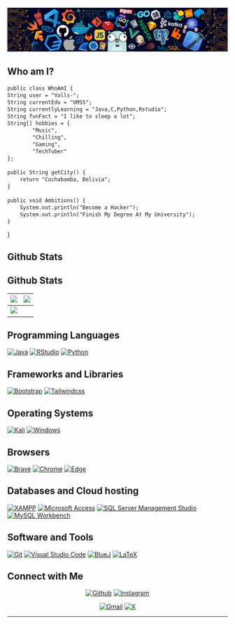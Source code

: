 ![Github Banner](https://github.com/Jaydeep-Yadav/Jaydeep-Yadav/blob/main/banner.png)

## Who am I?
	
 	public class WhoAmI {
    String user = "Valls-";
    String currentEdu = "UMSS";
    String currentlyLearning = "Java,C,Python,Rstudio";
    String funFact = "I like to sleep a lot";
    String[] hobbies = {
            "Music",
            "Chilling",
            "Gaming",
            "TechTuber"
    };

    public String getCity() {
        return "Cochabamba, Bolivia";
    }

    public void Ambitions() {
        System.out.println("Become a Hacker");
        System.out.println("Finish My Degree At My University");
    }
}


 
## Github Stats

## Github Stats

<img src="https://github-readme-stats.vercel.app/api?username=Valls017&&show_icons=true&count_private=true&theme=github_dark">|<img src="https://github-readme-streak-stats.herokuapp.com/?user=Valls017&theme=blueberry_duo"/>
|---|---|
<img src="https://github-readme-stats.vercel.app/api/top-langs/?username=Valls017&layout=compact&theme=github_dark"/>|


## Programming Languages

<p>
    <a href="#"><img alt="Java" src="https://img.shields.io/badge/Java-%23ED8B00.svg?logo=java&logoColor=white"></a>
    <a href="#"><img alt="RStudio" src="https://img.shields.io/badge/RStudio-%235A9FD4.svg?logo=rstudio&logoColor=white"></a>
    <a href="#"><img alt="Python" src="https://img.shields.io/badge/Python-%233776AB.svg?logo=python&logoColor=white"></a>
</p>


## Frameworks and Libraries
<p>
   <a href="#"><img alt="Bootstrap" src="https://img.shields.io/badge/Bootstrap-563D7C?logo=bootstrap&logoColor=white"></a>
   <a href="#"><img alt="Tailwindcss" src="https://img.shields.io/badge/tailwindcss-%2338B2AC.svg?logo=tailwindcss&logoColor=white"></a>
</p>

## Operating Systems
<p>
	<a href="#"><img alt="Kali" src="https://img.shields.io/badge/Kali_Linux-557C94?logo=kali-linux&logoColor=white"></a>
	<a href="#"><img alt="Windows" src="https://img.shields.io/badge/Windows-0078D6?logo=windows&logoColor=white"></a>
	
	
</p>

## Browsers
<p>
	<a href="#"><img alt="Brave" src="https://img.shields.io/badge/Brave-FB542B?logo=brave&logoColor=white"></a>
	<a href="#"><img alt="Chrome" src="https://img.shields.io/badge/Google_chrome-4285F4?logo=Google-Chrome&logoColor=white"></a>
	<a href="#"><img alt="Edge" src="https://img.shields.io/badge/Microsoft_Edge-0078D7?logo=Microsoft-edge&logoColor=white"></a>
</p>

## Databases and Cloud hosting

<p>
    <a href="#"><img alt="XAMPP" src="https://img.shields.io/badge/XAMPP-%23FB7A24.svg?logo=xampp&logoColor=white"></a>
    <a href="#"><img alt="Microsoft Access" src="https://img.shields.io/badge/Microsoft%20Access-%23A4373A.svg?logo=microsoft-access&logoColor=white"></a>
    <a href="#"><img alt="SQL Server Management Studio" src="https://img.shields.io/badge/SQL%20Server%20Management%20Studio-%23CC2927.svg?logo=microsoft-sql-server&logoColor=white"></a>
    <a href="#"><img alt="MySQL Workbench" src="https://img.shields.io/badge/MySQL%20Workbench-%234479A1.svg?logo=mysql&logoColor=white"></a>
</p>
 

## Software and Tools
<p>
  <a href="#"><img alt="Git" src="https://img.shields.io/badge/Git%20-%23F05033.svg?logo=git&logoColor=white"></a>
  <a href="#"><img alt="Visual Studio Code" src="https://img.shields.io/badge/Visual%20Studio%20Code-0078d7.svg?logo=visual-studio-code&logoColor=white"></a>
  <a href="#"><img alt="BlueJ" src="https://img.shields.io/badge/BlueJ-%23000000.svg?logo=java&logoColor=white&labelColor=yellow"></a>
  <a href="#"><img alt="LaTeX" src="https://img.shields.io/badge/LaTeX-%23008080.svg?logo=latex&logoColor=white"></a>
</p>


## Connect with Me


<p align="center">
  <a href="https://github.com/valls017"><img alt="Github" title="Valls017 GitHub" src="https://img.shields.io/badge/GitHub-100000?style=for-the-badge&logo=github&logoColor=white"></a>
  <a href="https://instagram.com/valls017"><img alt="Instagram" title="Valls017 Instagram" src="https://img.shields.io/badge/Instagram-E4405F?style=for-the-badge&logo=instagram&logoColor=white"></a>
 </p>
 <p align="center">
  <a href="mailto:vallejostinta@gmail.com"><img alt="Gmail" title="Valls017 Gmail" src="https://img.shields.io/badge/Gmail-D14836?style=for-the-badge&logo=gmail&logoColor=white"></a>
  <a href="https://x.com/valls017"><img alt="X" title="Valls017 X" src="https://img.shields.io/badge/X-1DA1F2?style=for-the-badge&logo=x&logoColor=white"></a>
</p>


------

